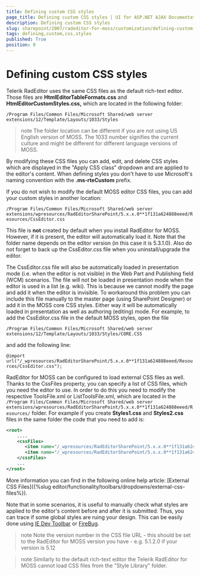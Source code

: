 ```yaml
---
title: Defining custom CSS styles
page_title: Defining custom CSS styles | UI for ASP.NET AJAX Documentation
description: Defining custom CSS styles
slug: sharepoint/2007/radeditor-for-moss/customization/defining-custom-css-styles
tags: defining,custom,css,styles
published: True
position: 0
---
```


# Defining custom CSS styles


Telerik RadEditor uses the same CSS files as the default rich-text editor. Those files are **HtmlEditorTableFormats.css** and **HtmlEditorCustomStyles.css,** which are located in the following folder:

`/Program Files/Common Files/Microsoft Shared/web server extensions/12/Template/Layouts/1033/Styles`

>note The folder location can be different if you are not using US English version of MOSS. The 1033 number signifies the current culture and might be different for different language versions of MOSS.

By modifying these CSS files you can add, edit, and delete CSS styles which are displayed in the "Apply CSS class" dropdown and are applied to the editor's content. When defining styles you don't have to use Microsoft's naming convention with the **.ms-rteCustom** prefix.

If you do not wish to modify the default MOSS editor CSS files, you can add your custom styles in another location:

`/Program Files/Common Files/Microsoft Shared/web server extensions/wpresources/RadEditorSharePoint/5.x.x.0**1f131a624888eeed/Resources/CssEditor.css`

This file is **not** created by default when you install RadEditor for MOSS. However, if it is present, the editor will automatically load it. Note that the folder name depends on the editor version (in this case it is 5.3.1.0). Also do not forget to back up the CssEditor.css file when you uninstall/upgrade the editor.

The CssEditor.css file will also be automatically loaded in presentation mode (i.e. when the editor is not visible) in the Web Part and Publishing field (WCM) scenarios. The file will not be loaded in presentation mode when the editor is used in a list (e.g. wiki). This is because we cannot modify the page and add it when the editor is invisible. To workaround this problem you can include this file manually to the master page (using SharePoint Designer) or add it in the MOSS core CSS styles. Either way it will be automatically loaded in presentation as well as authoring (editing) mode. For example, to add the CssEditor.css file in the default MOSS styles, open the file

`/Program Files/Common Files/Microsoft Shared/web server extensions/12/Template/Layouts/1033/Styles/CORE.CSS`

and add the following line:

`@import url("/_wpresources/RadEditorSharePoint/5.x.x.0**1f131a624888eeed/Resources/CssEditor.css");`

RadEditor for MOSS can be configured to load external CSS files as well. Thanks to the CssFiles property, you can specify a list of CSS files, which you need the editor to use. In order to do this you need to modify the respective ToolsFile.xml or ListToolsFile.xml, which are located in the `/Program Files/Common Files/Microsoft Shared/web server extensions/wpresources/RadEditorSharePoint/5.x.x.0**1f131a624888eeed/Resources/` folder. For example if you create **Styles1.css** and **Styles2.css** files in the same folder the code that you need to add is:

````XML
<root>
	....
	<cssFiles>
	   <item name="/_wpresources/RadEditorSharePoint/5.x.x.0**1f131a624888eeed/Resources/Styles1.css" />
	   <item name="/_wpresources/RadEditorSharePoint/5.x.x.0**1f131a624888eeed/Resources/Styles2.css" />
	</cssFiles>
	...
</root>
````



More information you can find in the following online help article: [External CSS Files]({%slug editor/functionality/toolbars/dropdowns/external-css-files%}).

Note that in some scenarios, it is useful to manually check what styles are applied to the editor's content before and after it is submitted. Thus, you can trace if some global styles are ruing your design. This can be easily done using [IE Dev Toolbar](https://www.microsoft.com/downloads/details.aspx?familyid=e59c3964-672d-4511-bb3e-2d5e1db91038&displaylang=en) or [FireBug](http://getfirebug.com/).

>note Note the version number in the CSS file URL - this should be set to the RadEditor for MOSS version you have - e.g. 5.1.2.0 if your version is 5.12
>


>note Similarly to the default rich-text editor the Telerik RadEditor for MOSS cannot load CSS files from the "Style Library" folder.
>

